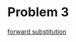 # Problem 3
[forward substitution](https://tannerwheeler.github.io/math4610/softwareManual/hw4/forwardSub)
